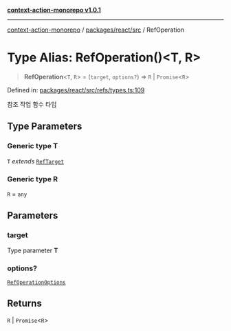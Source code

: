 [**context-action-monorepo v1.0.1**](../../../../README.md)

***

[context-action-monorepo](../../../../README.md) / [packages/react/src](../README.md) / RefOperation

# Type Alias: RefOperation()\<T, R\>

> **RefOperation**\<`T`, `R`\> = (`target`, `options?`) => `R` \| `Promise`&lt;`R`&gt;

Defined in: [packages/react/src/refs/types.ts:109](https://github.com/mineclover/context-action/blob/cd08d4e3b87a65a1296f2b120f18fcabd78f2914/packages/react/src/refs/types.ts#L109)

참조 작업 함수 타입

## Type Parameters

### Generic type T

`T` *extends* [`RefTarget`](../interfaces/RefTarget.md)

### Generic type R

`R` = `any`

## Parameters

### target

Type parameter **T**

### options?

[`RefOperationOptions`](../interfaces/RefOperationOptions.md)

## Returns

`R` \| `Promise`&lt;`R`&gt;

